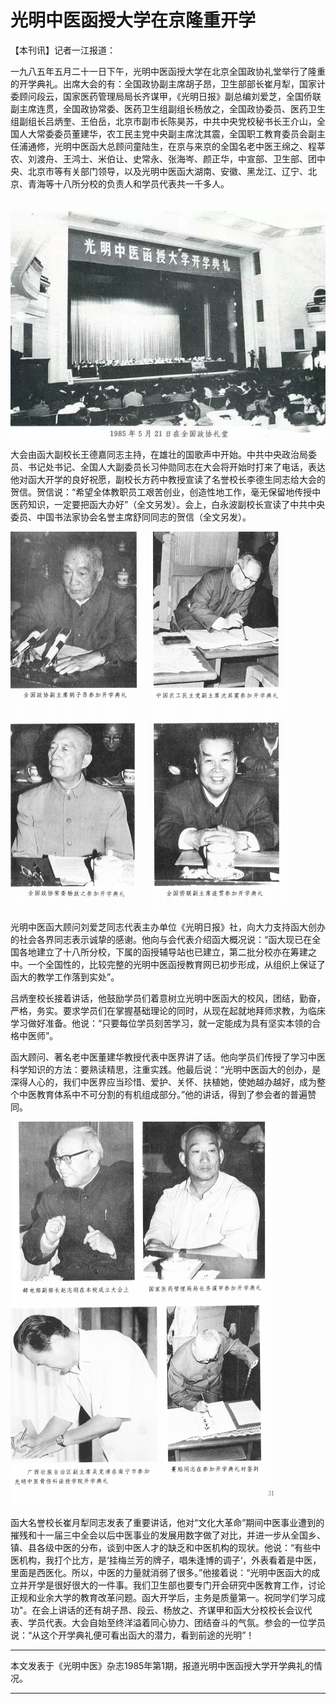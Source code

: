 # 光明中医函授大学在京隆重开学

【本刊讯】记者一江报道：

一九八五年五月二十一日下午，光明中医函授大学在北京全国政协礼堂举行了隆重的开学典礼。出席大会的有：全国政协副主席胡子昂，卫生部部长崔月犁，国家计委顾问段云，国家医药管理局局长齐谋甲，《光明日报》副总编刘爱芝，全国侨联副主席连贯，全国政协常委、医药卫生组副组长杨放之，全国政协委员、医药卫生组副组长吕炳奎、王伯岳，北京市副市长陈昊苏，中共中央党校秘书长王介山，全国人大常委委员董建华，农工民主党中央副主席沈其震，全国职工教育委员会副主任浦通修，光明中医函大总顾问童陆生，在京与来京的全国名老中医王绵之、程莘农、刘渡舟、王鸿士、米伯让、史常永、张海岑、颜正华，中宣部、卫生部、团中央、北京市等有关部门领导，以及光明中医函大湖南、安徽、黑龙江、辽宁、北京、青海等十八所分校的负责人和学员代表共一千多人。

　　![“光明中医函授大学开学典礼”/](img/20190423111537e83f7b.png)

大会由函大副校长王德嘉同志主持，在雄壮的国歌声中开始。中共中央政治局委员、书记处书记、全国人大副委员长习仲勋同志在大会将开始时打来了电话，表达他对函大开学的良好祝愿，副校长方药中教授宣读了名誉校长李德生同志给大会的贺信。贺信说：“希望全体教职员工艰苦创业，创造性地工作，毫无保留地传授中医药知识，一定要把函大办好”（全文另发）。会上，白永波副校长宣读了中共中央委员、中国书法家协会名誉主席舒同同志的贺信（全文另发）。

![img](img/2019042311154322d145.png)



光明中医函大顾问刘爱芝同志代表主办单位《光明日报》社，向大力支持函大创办的社会各界同志表示诚挚的感谢。他向与会代表介绍函大概况说：“函大现已在全国各地建立了十八所分校，下属的函授辅导站也已建立，第二批分校亦在筹建之中。一个全国性的，比较完整的光明中医函授教育网已初步形成，从组织上保证了函大的教学工作落到实处”。

吕炳奎校长接着讲话，他鼓励学员们着意树立光明中医函大的校风，团结，勤奋，严格，务实。要求学员们在掌握基础理论的同时，从现在起就地拜师求教，为临床学习做好准备。他说：“只要每位学员刻苦学习，就一定能成为具有坚实本领的合格中医师”。

函大顾问、著名老中医董建华教授代表中医界讲了话。他向学员们传授了学习中医科学知识的方法：要熟读精思，注重实践。他最后说：“光明中医函大的创办，是深得人心的，我们中医界应当珍惜、爱护、关怀、扶植她，使她越办越好，成为整个中医教育体系中不可分割的有机组成部分。”他的讲话，得到了参会者的普遍赞同。　　

![国家医药管理局局长齐谋甲参加光明中医函授大学开学典礼](img/20190423111550ce395b.png)

函大名誉校长崔月犁同志发表了重要讲话，他对“文化大革命”期间中医事业遭到的摧残和十一届三中全会以后中医事业的发展用数字做了对比，并进一步从全国乡、镇、县各级中医的分布，谈到中医人才的缺乏和中医机构的现状。他说：“有些中医机构，我打个比方，是‘挂梅兰芳的牌子，唱朱逢博的调子‘，外表看着是中医，里面是西医化。所以，中医的力量就消弱了很多。”他接着说：“光明中医函大的成立并开学是很好很大的一件事。我们卫生部也要专门开会研究中医教育工作，讨论正规和业余大学的教育改革问题。函大开学后，主务是质量第一。祝同学们学习成功"。在会上讲话的还有胡子昂、段云、杨放之、齐谋甲和函大分校校长会议代表、学员代表。大会自始至终洋溢着同心协力、团结奋斗的气氛。参会的一位学员说：“从这个开学典礼便可看出函大的潜力，看到前途的光明”！



------

本文发表于《光明中医》杂志1985年第1期，报道光明中医函授大学开学典礼的情况。

------
